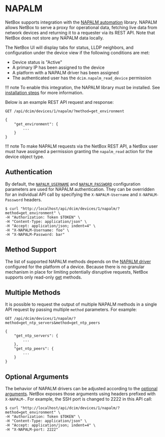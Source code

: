# NAPALM

NetBox supports integration with the [NAPALM automation](https://github.com/napalm-automation/napalm) library. NAPALM allows NetBox to serve a proxy for operational data, fetching live data from network devices and returning it to a requester via its REST API. Note that NetBox does not store any NAPALM data locally.

The NetBox UI will display tabs for status, LLDP neighbors, and configuration under the device view if the following conditions are met:

* Device status is "Active"
* A primary IP has been assigned to the device
* A platform with a NAPALM driver has been assigned
* The authenticated user has the `dcim.napalm_read_device` permission

!!! note
    To enable this integration, the NAPALM library must be installed. See [installation steps](../../installation/3-netbox/#napalm) for more information.

Below is an example REST API request and response:

```no-highlight
GET /api/dcim/devices/1/napalm/?method=get_environment

{
    "get_environment": {
        ...
    }
}
```

!!! note
    To make NAPALM requests via the NetBox REST API, a NetBox user must have assigned a permission granting the `napalm_read` action for the device object type.

## Authentication

By default, the [`NAPALM_USERNAME`](../configuration/optional-settings.md#napalm_username) and [`NAPALM_PASSWORD`](../configuration/optional-settings.md#napalm_password) configuration parameters are used for NAPALM authentication. They can be overridden for an individual API call by specifying the `X-NAPALM-Username` and `X-NAPALM-Password` headers.

```
$ curl "http://localhost/api/dcim/devices/1/napalm/?method=get_environment" \
-H "Authorization: Token $TOKEN" \
-H "Content-Type: application/json" \
-H "Accept: application/json; indent=4" \
-H "X-NAPALM-Username: foo" \
-H "X-NAPALM-Password: bar"
```

## Method Support

The list of supported NAPALM methods depends on the [NAPALM driver](https://napalm.readthedocs.io/en/latest/support/index.html#general-support-matrix) configured for the platform of a device. Because there is no granular mechanism in place for limiting potentially disruptive requests, NetBox supports only read-only [get](https://napalm.readthedocs.io/en/latest/support/index.html#getters-support-matrix) methods.

## Multiple Methods

It is possible to request the output of multiple NAPALM methods in a single API request by passing multiple `method` parameters. For example:

```no-highlight
GET /api/dcim/devices/1/napalm/?method=get_ntp_servers&method=get_ntp_peers

{
    "get_ntp_servers": {
        ...
    },
    "get_ntp_peers": {
        ...
    }
}
```

## Optional Arguments

The behavior of NAPALM drivers can be adjusted according to the [optional arguments](https://napalm.readthedocs.io/en/latest/support/index.html#optional-arguments). NetBox exposes those arguments using headers prefixed with `X-NAPALM-`. For example, the SSH port is changed to 2222 in this API call:

```
$ curl "http://localhost/api/dcim/devices/1/napalm/?method=get_environment" \
-H "Authorization: Token $TOKEN" \
-H "Content-Type: application/json" \
-H "Accept: application/json; indent=4" \
-H "X-NAPALM-port: 2222"
```
